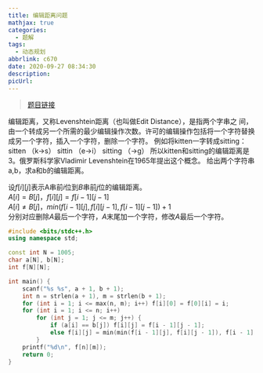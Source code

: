 ```yaml
---
title: 编辑距离问题
mathjax: true
categories:
  - 题解
tags:
  - 动态规划
abbrlink: c670
date: 2020-09-27 08:34:30
description:
picUrl:
---
```



>[题目链接](http://www.51nod.com/Challenge/Problem.html#problemId=1183)  

编辑距离，又称Levenshtein距离（也叫做Edit Distance），是指两个字串之
间，由一个转成另一个所需的最少编辑操作次数。许可的编辑操作包括将一个字符替换成另一个字符，插入一个字符，删除一个字符。
例如将kitten一字转成sitting：
sitten （k->s）
sittin （e->i）
sitting （->g）
所以kitten和sitting的编辑距离是3。俄罗斯科学家Vladimir Levenshtein在1965年提出这个概念。
给出两个字符串a,b，求a和b的编辑距离。   

设$f[i][j]$表示A串前$i$位到$B$串前$j$位的编辑距离。  
$A[i]=B[j]$，$f[i][j]=f[i-1][j-1]$  
$A[i]\neq B[j]$，$min(f[i-1][j],f[i][j-1],f[i-1][j-1])+1$  
分别对应删除$A$最后一个字符，$A$末尾加一个字符，修改$A$最后一个字符。  

```cpp
#include <bits/stdc++.h>
using namespace std;

const int N = 1005;
char a[N], b[N];
int f[N][N];

int main() {
    scanf("%s %s", a + 1, b + 1);
	int n = strlen(a + 1), m = strlen(b + 1);
	for (int i = 1; i <= max(n, m); i++) f[i][0] = f[0][i] = i;
	for (int i = 1; i <= n; i++)
		for (int j = 1; j <= m; j++) {
            if (a[i] == b[j]) f[i][j] = f[i - 1][j - 1];
			else f[i][j] = min(min(f[i - 1][j], f[i][j - 1]), f[i - 1][j - 1]) + 1;
		}
	printf("%d\n", f[n][m]);
	return 0;
}
```